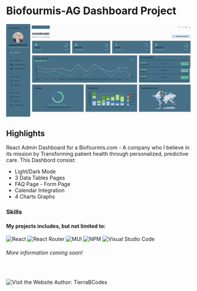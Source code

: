 # Biofourmis-AG Dashboard Project

![Dashboard](./public/bioFourmisImage.png)
<br>

## Highlights

React Admin Dashboard for a Biofourmis.com - A company who I believe in its mission by Transforming patient health through personalized, predictive care.
This Dashbord consist:

- Light/Dark Mode
- 3 Data Tables Pages
- FAQ Page - Form Page
- Calendar Integration
- 4 Charts Graphs

### Skills

#### My projects includes, but not limited to:

![React](https://img.shields.io/badge/react-%2320232a.svg?style=for-the-badge&logo=react&logoColor=%2361DAFB)
![React Router](https://img.shields.io/badge/React_Router-CA4245?style=for-the-badge&logo=react-router&logoColor=white)
![MUI](https://img.shields.io/badge/MUI-%230081CB.svg?style=for-the-badge&logo=mui&logoColor=white)
![NPM](https://img.shields.io/badge/NPM-%23000000.svg?style=for-the-badge&logo=npm&logoColor=white)
![Visual Studio Code](https://img.shields.io/badge/Visual%20Studio%20Code-0078d7.svg?style=for-the-badge&logo=visual-studio-code&logoColor=white)

###### More information coming soon!

<br>

![Visit the Website](https://https://biofourmis.netlify.app/)
Author: TierraBCodes
